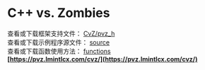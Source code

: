 # C++ vs. Zombies
查看或下载框架支持文件： [CvZ/pvz_h](https://github.com/vector-wlc/CppVsZombies/tree/master/CvZ)<br>
查看或下载示例程序源文件： [source](https://github.com/vector-wlc/CppVsZombies/tree/master/source)<br>
查看或下载函数使用方法： [functions](https://github.com/vector-wlc/CppVsZombies/tree/master/functions)<br>
<b>[https://pvz.lmintlcx.com/cvz/](https://pvz.lmintlcx.com/cvz/)</b>
